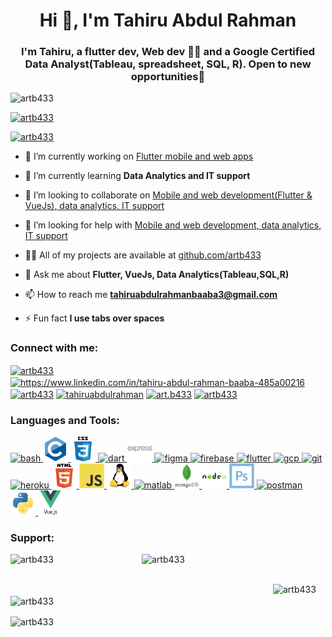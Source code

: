 <h1 align="center">Hi 👋, I'm Tahiru Abdul Rahman</h1>
<h3 align="center">I'm Tahiru, a flutter dev, Web dev 👨‍💻 and a Google Certified Data Analyst(Tableau, spreadsheet, SQL, R). Open to new opportunities🚀</h3>

<p align="left"> <img src="https://komarev.com/ghpvc/?username=artb433&label=Profile%20views&color=0e75b6&style=flat" alt="artb433" /> </p>

<p align="left"> <a href="https://github.com/ryo-ma/github-profile-trophy"><img src="https://github-profile-trophy.vercel.app/?username=artb433" alt="artb433" /></a> </p>

<p align="left"> <a href="https://twitter.com/artb433" target="blank"><img src="https://img.shields.io/twitter/follow/artb433?logo=twitter&style=for-the-badge" alt="artb433" /></a> </p>

- 🔭 I’m currently working on [Flutter mobile and web apps](https://github.com/artb433/HealthChecker.git)

- 🌱 I’m currently learning **Data Analytics and IT support**

- 👯 I’m looking to collaborate on [Mobile and web development(Flutter & VueJs), data analytics, IT support](https://github.com/artb433?tab=repositories)

- 🤝 I’m looking for help with [Mobile and web development, data analytics, IT support](https://github.com/artb433?tab=repositories)

- 👨‍💻 All of my projects are available at [github.com/artb433](github.com/artb433)

- 💬 Ask me about **Flutter, VueJs, Data Analytics(Tableau,SQL,R)**

- 📫 How to reach me **tahiruabdulrahmanbaaba3@gmail.com**

- ⚡ Fun fact **I use tabs over spaces**

<h3 align="left">Connect with me:</h3>
<p align="left">
<a href="https://twitter.com/artb433" target="blank"><img align="center" src="https://raw.githubusercontent.com/rahuldkjain/github-profile-readme-generator/master/src/images/icons/Social/twitter.svg" alt="artb433" height="30" width="40" /></a>
<a href="https://linkedin.com/in/https://www.linkedin.com/in/tahiru-abdul-rahman-baaba-485a00216" target="blank"><img align="center" src="https://raw.githubusercontent.com/rahuldkjain/github-profile-readme-generator/master/src/images/icons/Social/linked-in-alt.svg" alt="https://www.linkedin.com/in/tahiru-abdul-rahman-baaba-485a00216" height="30" width="40" /></a>
<a href="https://stackoverflow.com/users/artb433" target="blank"><img align="center" src="https://raw.githubusercontent.com/rahuldkjain/github-profile-readme-generator/master/src/images/icons/Social/stack-overflow.svg" alt="artb433" height="30" width="40" /></a>
<a href="https://kaggle.com/tahiruabdulrahman" target="blank"><img align="center" src="https://raw.githubusercontent.com/rahuldkjain/github-profile-readme-generator/master/src/images/icons/Social/kaggle.svg" alt="tahiruabdulrahman" height="30" width="40" /></a>
<a href="https://fb.com/art.b433" target="blank"><img align="center" src="https://raw.githubusercontent.com/rahuldkjain/github-profile-readme-generator/master/src/images/icons/Social/facebook.svg" alt="art.b433" height="30" width="40" /></a>
<a href="https://instagram.com/artb433" target="blank"><img align="center" src="https://raw.githubusercontent.com/rahuldkjain/github-profile-readme-generator/master/src/images/icons/Social/instagram.svg" alt="artb433" height="30" width="40" /></a>
</p>

<h3 align="left">Languages and Tools:</h3>
<p align="left"> <a href="https://www.gnu.org/software/bash/" target="_blank" rel="noreferrer"> <img src="https://www.vectorlogo.zone/logos/gnu_bash/gnu_bash-icon.svg" alt="bash" width="40" height="40"/> </a> <a href="https://www.cprogramming.com/" target="_blank" rel="noreferrer"> <img src="https://raw.githubusercontent.com/devicons/devicon/master/icons/c/c-original.svg" alt="c" width="40" height="40"/> </a> <a href="https://www.w3schools.com/css/" target="_blank" rel="noreferrer"> <img src="https://raw.githubusercontent.com/devicons/devicon/master/icons/css3/css3-original-wordmark.svg" alt="css3" width="40" height="40"/> </a> <a href="https://dart.dev" target="_blank" rel="noreferrer"> <img src="https://www.vectorlogo.zone/logos/dartlang/dartlang-icon.svg" alt="dart" width="40" height="40"/> </a> <a href="https://expressjs.com" target="_blank" rel="noreferrer"> <img src="https://raw.githubusercontent.com/devicons/devicon/master/icons/express/express-original-wordmark.svg" alt="express" width="40" height="40"/> </a> <a href="https://www.figma.com/" target="_blank" rel="noreferrer"> <img src="https://www.vectorlogo.zone/logos/figma/figma-icon.svg" alt="figma" width="40" height="40"/> </a> <a href="https://firebase.google.com/" target="_blank" rel="noreferrer"> <img src="https://www.vectorlogo.zone/logos/firebase/firebase-icon.svg" alt="firebase" width="40" height="40"/> </a> <a href="https://flutter.dev" target="_blank" rel="noreferrer"> <img src="https://www.vectorlogo.zone/logos/flutterio/flutterio-icon.svg" alt="flutter" width="40" height="40"/> </a> <a href="https://cloud.google.com" target="_blank" rel="noreferrer"> <img src="https://www.vectorlogo.zone/logos/google_cloud/google_cloud-icon.svg" alt="gcp" width="40" height="40"/> </a> <a href="https://git-scm.com/" target="_blank" rel="noreferrer"> <img src="https://www.vectorlogo.zone/logos/git-scm/git-scm-icon.svg" alt="git" width="40" height="40"/> </a> <a href="https://heroku.com" target="_blank" rel="noreferrer"> <img src="https://www.vectorlogo.zone/logos/heroku/heroku-icon.svg" alt="heroku" width="40" height="40"/> </a> <a href="https://www.w3.org/html/" target="_blank" rel="noreferrer"> <img src="https://raw.githubusercontent.com/devicons/devicon/master/icons/html5/html5-original-wordmark.svg" alt="html5" width="40" height="40"/> </a> <a href="https://developer.mozilla.org/en-US/docs/Web/JavaScript" target="_blank" rel="noreferrer"> <img src="https://raw.githubusercontent.com/devicons/devicon/master/icons/javascript/javascript-original.svg" alt="javascript" width="40" height="40"/> </a> <a href="https://www.linux.org/" target="_blank" rel="noreferrer"> <img src="https://raw.githubusercontent.com/devicons/devicon/master/icons/linux/linux-original.svg" alt="linux" width="40" height="40"/> </a> <a href="https://www.mathworks.com/" target="_blank" rel="noreferrer"> <img src="https://upload.wikimedia.org/wikipedia/commons/2/21/Matlab_Logo.png" alt="matlab" width="40" height="40"/> </a> <a href="https://www.mongodb.com/" target="_blank" rel="noreferrer"> <img src="https://raw.githubusercontent.com/devicons/devicon/master/icons/mongodb/mongodb-original-wordmark.svg" alt="mongodb" width="40" height="40"/> </a> <a href="https://nodejs.org" target="_blank" rel="noreferrer"> <img src="https://raw.githubusercontent.com/devicons/devicon/master/icons/nodejs/nodejs-original-wordmark.svg" alt="nodejs" width="40" height="40"/> </a> <a href="https://www.photoshop.com/en" target="_blank" rel="noreferrer"> <img src="https://raw.githubusercontent.com/devicons/devicon/master/icons/photoshop/photoshop-line.svg" alt="photoshop" width="40" height="40"/> </a> <a href="https://postman.com" target="_blank" rel="noreferrer"> <img src="https://www.vectorlogo.zone/logos/getpostman/getpostman-icon.svg" alt="postman" width="40" height="40"/> </a> <a href="https://www.python.org" target="_blank" rel="noreferrer"> <img src="https://raw.githubusercontent.com/devicons/devicon/master/icons/python/python-original.svg" alt="python" width="40" height="40"/> </a> <a href="https://vuejs.org/" target="_blank" rel="noreferrer"> <img src="https://raw.githubusercontent.com/devicons/devicon/master/icons/vuejs/vuejs-original-wordmark.svg" alt="vuejs" width="40" height="40"/> </a> </p>

<h3 align="left">Support:</h3>
<p><a href="https://www.buymeacoffee.com/artb433"> <img align="left" src="https://cdn.buymeacoffee.com/buttons/v2/default-yellow.png" height="50" width="210" alt="artb433" /></a><a href="https://ko-fi.com/artb433"> <img align="left" src="https://cdn.ko-fi.com/cdn/kofi3.png?v=3" height="50" width="210" alt="artb433" /></a></p><br><br>

<p><img align="left" src="https://github-readme-stats.vercel.app/api/top-langs?username=artb433&show_icons=true&locale=en&layout=compact" alt="artb433" /></p>

<p>&nbsp;<img align="center" src="https://github-readme-stats.vercel.app/api?username=artb433&show_icons=true&locale=en" alt="artb433" /></p>

<p><img align="center" src="https://github-readme-streak-stats.herokuapp.com/?user=artb433&" alt="artb433" /></p>
